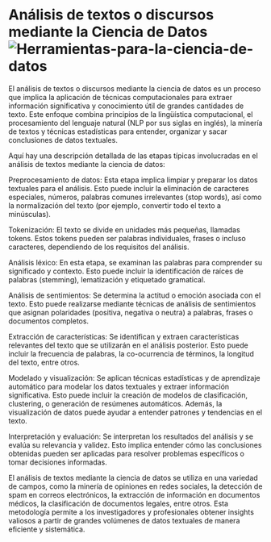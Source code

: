# Análisis de textos o discursos mediante la Ciencia de Datos![Herramientas-para-la-ciencia-de-datos](https://github.com/Wanves/An-lisis-Frecuencia-de-Palabras/assets/107213869/5eac6644-3dd7-4119-9cbb-7ea5aaca1bcb)

El análisis de textos o discursos mediante la ciencia de datos es un proceso que implica la aplicación de técnicas computacionales para extraer información significativa y conocimiento útil de grandes cantidades de texto. Este enfoque combina principios de la lingüística computacional, el procesamiento del lenguaje natural (NLP por sus siglas en inglés), la minería de textos y técnicas estadísticas para entender, organizar y sacar conclusiones de datos textuales.

Aquí hay una descripción detallada de las etapas típicas involucradas en el análisis de textos mediante la ciencia de datos:

Preprocesamiento de datos: Esta etapa implica limpiar y preparar los datos textuales para el análisis. Esto puede incluir la eliminación de caracteres especiales, números, palabras comunes irrelevantes (stop words), así como la normalización del texto (por ejemplo, convertir todo el texto a minúsculas).

Tokenización: El texto se divide en unidades más pequeñas, llamadas tokens. Estos tokens pueden ser palabras individuales, frases o incluso caracteres, dependiendo de los requisitos del análisis.

Análisis léxico: En esta etapa, se examinan las palabras para comprender su significado y contexto. Esto puede incluir la identificación de raíces de palabras (stemming), lematización y etiquetado gramatical.

Análisis de sentimientos: Se determina la actitud o emoción asociada con el texto. Esto puede realizarse mediante técnicas de análisis de sentimientos que asignan polaridades (positiva, negativa o neutra) a palabras, frases o documentos completos.

Extracción de características: Se identifican y extraen características relevantes del texto que se utilizarán en el análisis posterior. Esto puede incluir la frecuencia de palabras, la co-ocurrencia de términos, la longitud del texto, entre otros.

Modelado y visualización: Se aplican técnicas estadísticas y de aprendizaje automático para modelar los datos textuales y extraer información significativa. Esto puede incluir la creación de modelos de clasificación, clustering, o generación de resúmenes automáticos. Además, la visualización de datos puede ayudar a entender patrones y tendencias en el texto.

Interpretación y evaluación: Se interpretan los resultados del análisis y se evalúa su relevancia y validez. Esto implica entender cómo las conclusiones obtenidas pueden ser aplicadas para resolver problemas específicos o tomar decisiones informadas.

El análisis de textos mediante la ciencia de datos se utiliza en una variedad de campos, como la minería de opiniones en redes sociales, la detección de spam en correos electrónicos, la extracción de información en documentos médicos, la clasificación de documentos legales, entre otros. Esta metodología permite a los investigadores y profesionales obtener insights valiosos a partir de grandes volúmenes de datos textuales de manera eficiente y sistemática.
